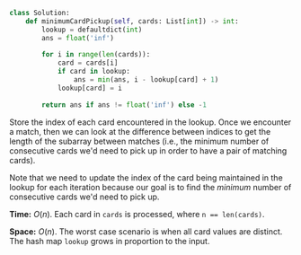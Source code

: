 ```python
class Solution:
    def minimumCardPickup(self, cards: List[int]) -> int:
        lookup = defaultdict(int)
        ans = float('inf')
        
        for i in range(len(cards)):
            card = cards[i]
            if card in lookup:
                ans = min(ans, i - lookup[card] + 1)
            lookup[card] = i
            
        return ans if ans != float('inf') else -1
```

Store the index of each card encountered in the lookup. Once we encounter a match, then we can look at the difference between indices to get the length of the subarray between matches (i.e., the minimum number of consecutive cards we'd need to pick up in order to have a pair of matching cards).

Note that we need to update the index of the card being maintained in the lookup for each iteration because our goal is to find the *minimum* number of consecutive cards we'd need to pick up.

**Time:** $O(n)$. Each card in `cards` is processed, where `n == len(cards)`.

**Space:** $O(n)$. The worst case scenario is when all card values are distinct. The hash map `lookup` grows in proportion to the input.